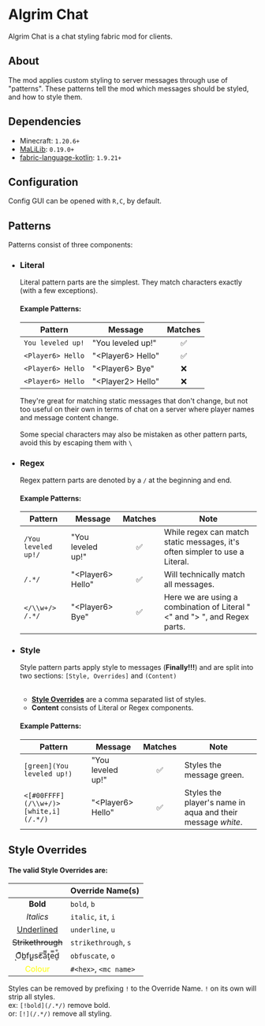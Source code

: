 # Algrim Chat

Algrim Chat is a chat styling fabric mod for clients.

## About

The mod applies custom styling to server messages through use of "patterns". These patterns tell the mod which messages
should be styled, and how to style them.

## Dependencies

- Minecraft: `1.20.6+`
- [MaLiLib](https://www.curseforge.com/minecraft/mc-mods/malilib): `0.19.0+`
- [fabric-language-kotlin](https://modrinth.com/mod/fabric-language-kotlin): `1.9.21+`

## Configuration

Config GUI can be opened with `R,C`, by default.

## Patterns

Patterns consist of three components:

- ### Literal

  Literal pattern parts are the simplest. They match characters exactly (with a few exceptions).

  #### Example Patterns:
  | Pattern           | Message            | Matches |
  |-------------------|--------------------|:-------:|
  | `You leveled up!` | "You leveled up!"  |    ✅    |
  | `<Player6> Hello` | "\<Player6> Hello" |    ✅    |
  | `<Player6> Hello` | "\<Player6> Bye"   |    ❌    |
  | `<Player6> Hello` | "\<Player2> Hello" |    ❌    |

  They're great for matching static messages that don't change, but not too useful on their own in terms of
  chat on a server where player names and message content change.
  <br><br>
  Some special characters may also be mistaken as other pattern parts, avoid this by escaping them with `\​`

- ### Regex

  Regex pattern parts are denoted by a `/` at the beginning and end.

  #### Example Patterns:
  | Pattern             | Message            | Matches | Note                                                                        |
  |---------------------|--------------------|:-------:|-----------------------------------------------------------------------------|
  | `/You leveled up!/` | "You leveled up!"  |    ✅    | While regex can match static messages, it's often simpler to use a Literal. |
  | `/.*/`              | "\<Player6> Hello" |    ✅    | Will technically match all messages.                                        |
  | `</\\w+/> /.*/`     | "\<Player6> Bye"   |    ✅    | Here we are using a combination of Literal "<" and "> ", and Regex parts.   |

- ### Style

  Style pattern parts apply style to messages (**Finally!!!**) and are split into two
  sections: `[Style, Overrides]` and `(Content)`
  <br><br>
    - [**Style Overrides**](#style-overrides) are a comma separated list of styles.
    - **Content** consists of Literal or Regex components.

  #### Example Patterns:

  | Pattern                               | Message             | Matches | Note                                                        |
  |---------------------------------------|---------------------|:-------:|-------------------------------------------------------------|
  | `[green](You leveled up!)`            | "You leveled up!"   |    ✅    | Styles the message green.                                   |
  | `<[#00FFFF](/\\w+/)> [white,i](/.*/)` | "\<Player6> Hello"  |    ✅    | Styles the player's name in aqua and their message *white*. |

## Style Overrides

#### The valid Style Overrides are:

|                                    | Override Name(s)      |
|:----------------------------------:|-----------------------|
|              **Bold**              | `bold`, `b`           |
|             *Italics*              | `italic`, `it`, `i`   |
|       <ins>Underlined</ins>        | `underline`, `u`      |
|         ~~Strikethrough~~          | `strikethrough`, `s`  |
|       ͅO͆b̼f̧u̺s̓c͠a̿t̝e̿d̮͒       | `obfuscate`, `o`      |
| <font color="yellow">Colour</font> | `#<hex>`, `<mc name>` |

Styles can be removed by prefixing `!` to the Override Name. `!` on its own will strip all styles.  
ex: `[!bold](/.*/)` remove bold.  
or: `[!](/.*/)` remove all styling.
